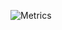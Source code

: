 
![Metrics](https://metrics.lecoq.io/filipesalesaraujo?template=classic&isocalendar=1&languages=1&achievements=1&lines=1&introduction=1&projects=1&activity=1&screenshot=1&base.indepth=false&base.hireable=false&isocalendar.duration=half-year&languages.limit=8&languages.threshold=0%25&languages.other=false&languages.colors=github&languages.sections=most-used&languages.indepth=false&languages.analysis.timeout=15&languages.categories=markup%2C%20programming&languages.recent.categories=markup%2C%20programming&languages.recent.load=300&languages.recent.days=14&projects.limit=4&projects.descriptions=false&activity.limit=5&activity.load=300&activity.days=14&activity.visibility=all&activity.timestamps=false&activity.filter=all&achievements.threshold=C&achievements.secrets=true&achievements.display=detailed&achievements.limit=0&introduction.title=true&screenshot.title=Screenshot&screenshot.url=http%3A%2F%2Ffilipesalesaraujo.com%2F&screenshot.selector=body&screenshot.background=true&config.timezone=America%2FSao_Paulo)
